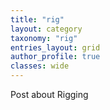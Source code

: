 ```yaml
---
title: "rig"
layout: category
taxonomy: "rig"
entries_layout: grid
author_profile: true
classes: wide
---
```


Post about Rigging
